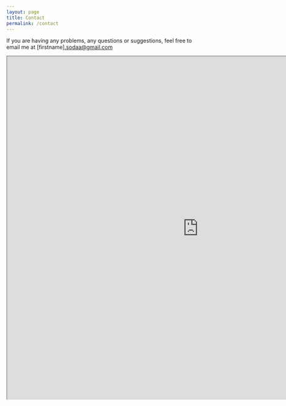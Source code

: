 ```yaml
---
layout: page
title: Contact
permalink: /contact
---
```


If you are having any problems, any questions or suggestions, feel free to email me at [firstname].sodaa@gmail.com

<style unselectable="on">
#wrap {
width:1000px;
height:900px;
padding:0;
position:relative;
left:0px;
top:0px;
overflow:hidden;
}
#frame {
width:1000px;
height:900px;
position:relative;
left:0px;
top:0px;
}
#frame {
-ms-zoom:0.7;
}
</style>
<div id="wrap" unselectable="on">
    <iframe id="frame" src="https://outlook.office365.com/owa/calendar/110c50344a85472bb5e405b51106bbea@drexel.edu/f5687508e95a4628936c6ec64b86e7df11713153641374621794/calendar.html"></iframe>
</div>
